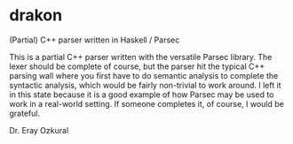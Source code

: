 # drakon
(Partial) C++ parser written in Haskell / Parsec

This is a partial C++ parser written with the versatile Parsec library. The lexer should be complete of course,
but the parser hit the typical C++ parsing wall where you first have to do semantic analysis to complete the
syntactic analysis, which would be fairly non-trivial to work around. I left it in this state because it is
a good example of how Parsec may be used to work in a real-world setting. If someone completes it, of course,
I would be grateful.

Dr. Eray Ozkural
